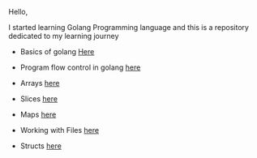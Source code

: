 Hello,

I started learning Golang Programming language and this is a repository dedicated to my learning journey

- Basics of golang [Here](https://github.com/zjoart/my_golang_learning_documentation/tree/Develop/basics_learning)

- Program flow control in golang [here](https://github.com/zjoart/my_golang_learning_documentation/tree/Develop/flow_control)

- Arrays [here](https://github.com/zjoart/my_golang_learning_documentation/tree/Develop/Arrays)

- Slices [here](https://github.com/zjoart/my_golang_learning_documentation/tree/Develop/Slices)

- Maps [here](https://github.com/zjoart/my_golang_learning_documentation/tree/Develop/Maps)

- Working with Files [here](https://github.com/zjoart/my_golang_learning_documentation/tree/Develop/Files)

- Structs [here](https://github.com/zjoart/my_golang_learning_documentation/tree/Develop/Structs)


